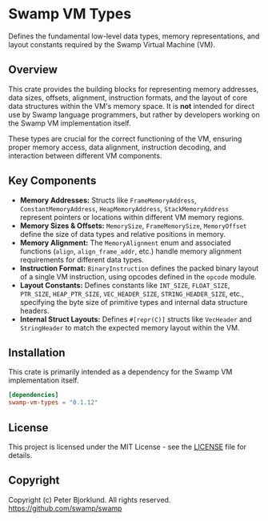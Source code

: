 # Swamp VM Types

Defines the fundamental low-level data types, memory representations, and layout constants required by the Swamp Virtual Machine (VM).

## Overview

This crate provides the building blocks for representing memory addresses, data sizes, offsets, alignment, instruction formats, and the layout of core data structures within the VM's memory space. It is **not** intended for direct use by Swamp language programmers, but rather by developers working on the Swamp VM implementation itself.

These types are crucial for the correct functioning of the VM, ensuring proper memory access, data alignment, instruction decoding, and interaction between different VM components.

## Key Components

* **Memory Addresses:** Structs like `FrameMemoryAddress`, `ConstantMemoryAddress`, `HeapMemoryAddress`, `StackMemoryAddress` represent pointers or locations within different VM memory regions.
* **Memory Sizes & Offsets:** `MemorySize`, `FrameMemorySize`, `MemoryOffset` define the size of data types and relative positions in memory.
* **Memory Alignment:** The `MemoryAlignment` enum and associated functions (`align`, `align_frame_addr`, etc.) handle memory alignment requirements for different data types.
* **Instruction Format:** `BinaryInstruction` defines the packed binary layout of a single VM instruction, using opcodes defined in the `opcode` module.
* **Layout Constants:** Defines constants like `INT_SIZE`, `FLOAT_SIZE`, `PTR_SIZE`, `HEAP_PTR_SIZE`, `VEC_HEADER_SIZE`, `STRING_HEADER_SIZE`, etc., specifying the byte size of primitive types and internal data structure headers.
* **Internal Struct Layouts:** Defines `#[repr(C)]` structs like `VecHeader` and `StringHeader` to match the expected memory layout within the VM.

## Installation

This crate is primarily intended as a dependency for the Swamp VM implementation itself.

```toml
[dependencies]
swamp-vm-types = "0.1.12"
```

## License

This project is licensed under the MIT License - see the [LICENSE](LICENSE) file for details.

## Copyright

Copyright (c) Peter Bjorklund. All rights reserved. https://github.com/swamp/swamp
